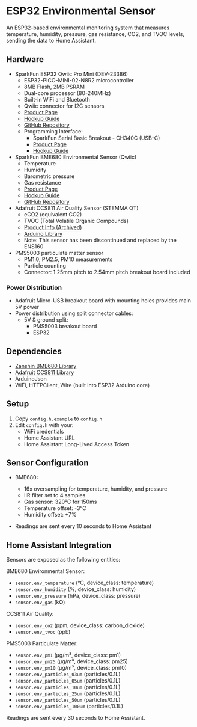 # ESP32 Environmental Sensor

An ESP32-based environmental monitoring system that measures temperature, humidity, pressure, gas resistance, CO2, and TVOC levels, sending the data to Home Assistant.

## Hardware

- SparkFun ESP32 Qwiic Pro Mini (DEV-23386)
  - ESP32-PICO-MINI-02-N8R2 microcontroller
  - 8MB Flash, 2MB PSRAM
  - Dual-core processor (80-240MHz)
  - Built-in WiFi and Bluetooth
  - Qwiic connector for I2C sensors
  - [Product Page](https://www.sparkfun.com/products/23386)
  - [Hookup Guide](https://sparkfun.github.io/SparkFun_ESP32_Qwiic_Pro_Mini/)
  - [GitHub Repository](https://github.com/sparkfun/SparkFun_ESP32_Qwiic_Pro_Mini)
  - Programming Interface:
    - SparkFun Serial Basic Breakout - CH340C (USB-C)
    - [Product Page](https://www.sparkfun.com/products/15096)
    - [Hookup Guide](https://learn.sparkfun.com/tutorials/sparkfun-serial-basic-ch340c-hookup-guide)
- SparkFun BME680 Environmental Sensor (Qwiic)
  - Temperature
  - Humidity
  - Barometric pressure
  - Gas resistance
  - [Product Page](https://www.sparkfun.com/products/16466)
  - [Hookup Guide](https://learn.sparkfun.com/tutorials/sparkfun-environmental-sensor-breakout---bme680-qwiic-hookup-guide)
  - [GitHub Repository](https://github.com/sparkfun/SparkFun_BME680_Arduino_Library)
- Adafruit CCS811 Air Quality Sensor (STEMMA QT)
  - eCO2 (equivalent CO2)
  - TVOC (Total Volatile Organic Compounds)
  - [Product Info (Archived)](https://learn.adafruit.com/adafruit-ccs811-air-quality-sensor)
  - [Arduino Library](https://github.com/adafruit/Adafruit_CCS811)
  - Note: This sensor has been discontinued and replaced by the ENS160
- PMS5003 particulate matter sensor
  - PM1.0, PM2.5, PM10 measurements
  - Particle counting
  - Connector: 1.25mm pitch to 2.54mm pitch breakout board included

### Power Distribution

- Adafruit Micro-USB breakout board with mounting holes provides main 5V power
- Power distribution using split connector cables:
  - 5V & ground split:
    - PMS5003 breakout board
    - ESP32

## Dependencies

- [Zanshin BME680 Library](https://github.com/Zanduino/BME680)
- [Adafruit CCS811 Library](https://github.com/adafruit/Adafruit_CCS811)
- ArduinoJson
- WiFi, HTTPClient, Wire (built into ESP32 Arduino core)

## Setup

1. Copy `config.h.example` to `config.h`
2. Edit `config.h` with your:
   - WiFi credentials
   - Home Assistant URL
   - Home Assistant Long-Lived Access Token

## Sensor Configuration

- BME680:
  - 16x oversampling for temperature, humidity, and pressure
  - IIR filter set to 4 samples
  - Gas sensor: 320°C for 150ms
  - Temperature offset: -3°C
  - Humidity offset: +7%

- Readings are sent every 10 seconds to Home Assistant

## Home Assistant Integration

Sensors are exposed as the following entities:

BME680 Environmental Sensor:

- `sensor.env_temperature` (°C, device_class: temperature)
- `sensor.env_humidity` (%, device_class: humidity)
- `sensor.env_pressure` (hPa, device_class: pressure)
- `sensor.env_gas` (kΩ)

CCS811 Air Quality:

- `sensor.env_co2` (ppm, device_class: carbon_dioxide)
- `sensor.env_tvoc` (ppb)

PMS5003 Particulate Matter:

- `sensor.env_pm1` (µg/m³, device_class: pm1)
- `sensor.env_pm25` (µg/m³, device_class: pm25)
- `sensor.env_pm10` (µg/m³, device_class: pm10)
- `sensor.env_particles_03um` (particles/0.1L)
- `sensor.env_particles_05um` (particles/0.1L)
- `sensor.env_particles_10um` (particles/0.1L)
- `sensor.env_particles_25um` (particles/0.1L)
- `sensor.env_particles_50um` (particles/0.1L)
- `sensor.env_particles_100um` (particles/0.1L)

Readings are sent every 30 seconds to Home Assistant.
